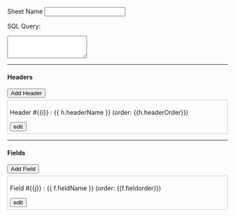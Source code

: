 <!-- Nom du sheet -->
<mat-form-field class="mr-sm-2">
  <mat-label>Sheet Name</mat-label>
  <input matInput [(ngModel)]="sheet.sheetName" />
</mat-form-field>

<br />

<!-- SQL du sheet -->
<label>SQL Query:</label>
<textarea matInput rows="3" [(ngModel)]="sheet.jsonExtractionSQL.extractionSQLQuery"></textarea>

<hr />

<!-- Headers -->
<h4>Headers</h4>
<button mat-raised-button color="primary" (click)="addHeader()">Add Header</button>
<div *ngIf="sheet.jsonExtractionSheetHeader?.length">
  <div *ngFor="let h of sheet.jsonExtractionSheetHeader; let i = index" style="border: 1px solid #ccc; padding: 5px; margin-top: 5px;">
    <p>Header #{{i}} : {{ h.headerName }} (order: {{h.headerOrder}})</p>
    <button mat-icon-button color="primary" (click)="editHeader(h)">
      <mat-icon>edit</mat-icon>
    </button>
  </div>
</div>

<hr />

<!-- Fields -->
<h4>Fields</h4>
<button mat-raised-button color="primary" (click)="addField()">Add Field</button>
<div *ngIf="sheet.jsonExtractionSheetField?.length">
  <div *ngFor="let f of sheet.jsonExtractionSheetField; let j = index" style="border: 1px solid #ccc; padding: 5px; margin-top: 5px;">
    <p>Field #{{j}} : {{ f.fieldName }} (order: {{f.fieldorder}})</p>
    <button mat-icon-button color="primary" (click)="editField(f)">
      <mat-icon>edit</mat-icon>
    </button>
  </div>
</div>
